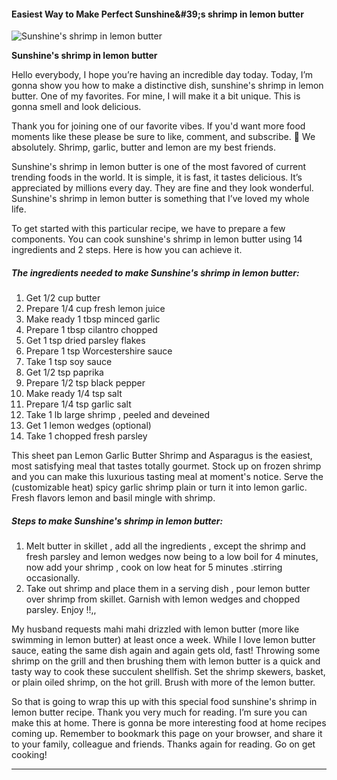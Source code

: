             

#### Easiest Way to Make Perfect Sunshine&amp;#39;s shrimp in lemon butter

![Sunshine's shrimp in lemon butter](https://img-global.cpcdn.com/recipes/5407585693335552/751x532cq70/sunshines-shrimp-in-lemon-butter-recipe-main-photo.jpg)

**Sunshine's shrimp in lemon butter**

Hello everybody, I hope you’re having an incredible day today. Today, I’m gonna show you how to make a distinctive dish, sunshine's shrimp in lemon butter. One of my favorites. For mine, I will make it a bit unique. This is gonna smell and look delicious.

Thank you for joining one of our favorite vibes. If you'd want more food moments like these please be sure to like, comment, and subscribe. 🌺 We absolutely. Shrimp, garlic, butter and lemon are my best friends.

Sunshine's shrimp in lemon butter is one of the most favored of current trending foods in the world. It is simple, it is fast, it tastes delicious. It’s appreciated by millions every day. They are fine and they look wonderful. Sunshine's shrimp in lemon butter is something that I’ve loved my whole life.

To get started with this particular recipe, we have to prepare a few components. You can cook sunshine's shrimp in lemon butter using 14 ingredients and 2 steps. Here is how you can achieve it.

##### The ingredients needed to make Sunshine's shrimp in lemon butter:

1.  Get 1/2 cup butter
2.  Prepare 1/4 cup fresh lemon juice
3.  Make ready 1 tbsp minced garlic
4.  Prepare 1 tbsp cilantro chopped
5.  Get 1 tsp dried parsley flakes
6.  Prepare 1 tsp Worcestershire sauce
7.  Take 1 tsp soy sauce
8.  Get 1/2 tsp paprika
9.  Prepare 1/2 tsp black pepper
10.  Make ready 1/4 tsp salt
11.  Prepare 1/4 tsp garlic salt
12.  Take 1 lb large shrimp , peeled and deveined
13.  Get 1 lemon wedges (optional)
14.  Take 1 chopped fresh parsley

This sheet pan Lemon Garlic Butter Shrimp and Asparagus is the easiest, most satisfying meal that tastes totally gourmet. Stock up on frozen shrimp and you can make this luxurious tasting meal at moment's notice. Serve the (customizable heat) spicy garlic shrimp plain or turn it into lemon garlic. Fresh flavors lemon and basil mingle with shrimp.

##### Steps to make Sunshine's shrimp in lemon butter:

1.  Melt butter in skillet , add all the ingredients , except the shrimp and fresh parsley and lemon wedges now being to a low boil for 4 minutes, now add your shrimp , cook on low heat for 5 minutes .stirring occasionally.
2.  Take out shrimp and place them in a serving dish , pour lemon butter over shrimp from skillet. Garnish with lemon wedges and chopped parsley. Enjoy !!,,

My husband requests mahi mahi drizzled with lemon butter (more like swimming in lemon butter) at least once a week. While I love lemon butter sauce, eating the same dish again and again gets old, fast! Throwing some shrimp on the grill and then brushing them with lemon butter is a quick and tasty way to cook these succulent shellfish. Set the shrimp skewers, basket, or plain oiled shrimp, on the hot grill. Brush with more of the lemon butter.

So that is going to wrap this up with this special food sunshine's shrimp in lemon butter recipe. Thank you very much for reading. I’m sure you can make this at home. There is gonna be more interesting food at home recipes coming up. Remember to bookmark this page on your browser, and share it to your family, colleague and friends. Thanks again for reading. Go on get cooking!

* * *